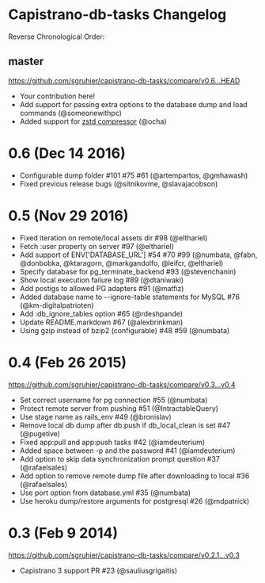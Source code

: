 # Capistrano-db-tasks Changelog

Reverse Chronological Order:

## master

https://github.com/sgruhier/capistrano-db-tasks/compare/v0.6...HEAD

* Your contribution here!
* Add support for passing extra options to the database dump and load commands (@someonewithpc)
* Added support for [zstd compressor](http://facebook.github.io/zstd/) (@ocha)

# 0.6 (Dec 14 2016)

* Configurable dump folder #101 #75 #61 (@artempartos, @gmhawash)
* Fixed previous release bugs (@sitnikovme, @slavajacobson)

# 0.5 (Nov 29 2016)

* Fixed iteration on remote/local assets dir #98 (@elthariel)
* Fetch :user property on server #97 (@elthariel)
* Add support of ENV['DATABASE_URL'] #54 #70 #99 (@numbata, @fabn, @donbobka, @ktaragorn, @markgandolfo, @leifcr, @elthariel)
* Specify database for pg\_terminate_backend #93 (@stevenchanin)
* Show local execution failure log #89 (@dtaniwaki)
* Add postigs to allowed PG adapters #91 (@matfiz)
* Added database name to --ignore-table statements for MySQL #76 (@km-digitalpatrioten)
* Add :db\_ignore\_tables option #65 (@rdeshpande)
* Update README.markdown #67 (@alexbrinkman)
* Using gzip instead of bzip2 (configurable) #48 #59 (@numbata)

# 0.4 (Feb 26 2015)

https://github.com/sgruhier/capistrano-db-tasks/compare/v0.3...v0.4

* Set correct username for pg connection #55 (@numbata)
* Protect remote server from pushing #51 (@IntractableQuery)
* Use stage name as rails\_env #49 (@bronislav)
* Remove local db dump after db:push if db_local_clean is set #47 (@pugetive)
* Fixed app:pull and app:push tasks #42 (@iamdeuterium)
* Added space between -p and the password #41 (@iamdeuterium)
* Add option to skip data synchronization prompt question #37 (@rafaelsales)
* Add option to remove remote dump file after downloading to local #36 (@rafaelsales)
* Use port option from database.yml #35 (@numbata)
* Use heroku dump/restore arguments for postgresql #26 (@mdpatrick)

# 0.3 (Feb 9 2014)

https://github.com/sgruhier/capistrano-db-tasks/compare/v0.2.1...v0.3

* Capistrano 3 support PR #23 (@sauliusgrigaitis)
